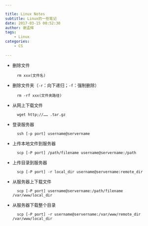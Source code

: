 ```yaml
---

title: Linux Notes
subtitle: Linux的一些笔记
date: 2017-03-15 00:52:30
author: 谢孟辉
tags:
	- Linux
categories: 
	- CS
	
---
```

  
    
* 删除文件

    
    	rm xxx(文件名)
    
* 删除文件夹（`-r`：向下递归；`-f`：强制删除）


    	rm -rf xxx(文件夹路径)

* 从网上下载文件

    
    	wget http;//…… .tar.gz

* 登录服务器
    
    
    	ssh [-p port] username@servername

* 上传本地文件到服务器
    
    
    	scp [-P port] /path/filename username@servername:/path   


* 上传目录到服务器
 
    
    	scp [-P port] -r local_dir username@servername:remote_dir

* 从服务器上下载文件


    	scp [-P port] username@servername:/path/filename /var/www/local_dir

* 从服务器下载整个目录

    
    	scp [-P port] -r username@servername:/var/www/remote_dir  /var/www/local_dir
